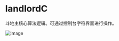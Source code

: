 # landlordC
斗地主核心算法逻辑。可通过控制台字符界面进行操作。

![image](https://github.com/user-attachments/assets/ad273aa0-01ae-4e7d-9c45-fbd3399dfc95)
